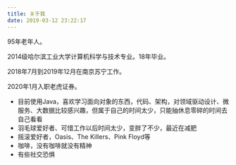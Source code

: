 ```yaml
---
title: 关于我
date: 2019-03-12 23:22:17
---
```


95年老年人。

2014级哈尔滨工业大学计算机科学与技术专业。18年毕业。

2018年7月到2019年12月在南京苏宁工作。

2020年1月入职老虎证券。

* 目前使用Java，喜欢学习面向对象的东西，代码、架构，对领域驱动设计、微服务、大数据比较感兴趣，但属于自己的时间太少，只能抽休息零碎的时间去自己看看
* 羽毛球爱好者、可惜工作以后时间太少，变胖了不少，最近在减肥
* 摇滚爱好者，Oasis、The Killers、Pink Floyd等
* 咖啡，没有咖啡就没有精神
* 有些社交恐惧
